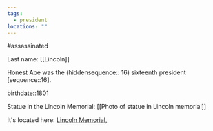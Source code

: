 ```yaml
---
tags:
  - president
locations: ""
---
```


#assassinated

Last name: [[Lincoln]]

Honest Abe was the (hiddensequence:: 16) sixteenth president [sequence::16].

birthdate::1801

Statue in the Lincoln Memorial: [[Photo of statue in Lincoln memorial]]

It's located here: [Lincoln Memorial, ](geo:38.8892471,-77.05034955920146)

